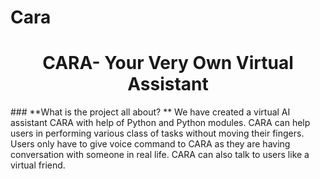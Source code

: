 # Cara
<h1 align="center"> <b>CARA- Your Very Own Virtual Assistant</b></h1>
### **What is the project all about?
**
We have created a virtual AI assistant CARA with help 
of Python and Python modules. CARA can help users in 
performing various class of tasks without moving their
fingers. Users only have to give voice command to 
CARA as they are having conversation with someone in 
real life. CARA can also talk to users like a virtual 
friend.
